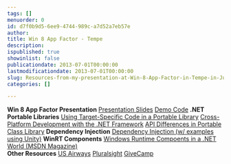 ```yaml
---
tags: []
menuorder: 0
id: d7f0b9d5-6ee9-4744-989c-a7d52a7eb57e
author: 
title: Win 8 App Factor - Tempe
description: 
ispublished: true
showinlist: false
publicationdate: 2013-07-01T00:00:00
lastmodificationdate: 2013-07-01T00:00:00
slug: Resources-from-my-presentation-at-Win-8-App-Factor-in-Tempe-in-June-2013
categories: []

---
```

**Win 8 App Factor Presentation**
  [Presentation Slides](http://sdrv.ms/14LaLGW)
  [Demo Code](http://docs.cognitiveinheritance.com/AliasManagement.zip)
**.NET Portable Libraries**
  [Using Target-Specific Code in a Portable Library](../Posts/Using-Target-Specific-Code-in-a-Portable-Library.html)
  [Cross-Platform Development with the .NET Framework](http://msdn.microsoft.com/en-us/library/gg597391.aspx)
  [API Differences in Portable Class Library](http://msdn.microsoft.com/en-us/library/gg597392.aspx)
**Dependency Injection**
  [Dependency Injection (w/ examples using Unity)](http://msdn.microsoft.com/en-us/library/ff921152%28v=PandP.20%29.aspx) 
**WinRT Components**
  [Windows Runtime Compoents in a .NET World (MSDN Magazine)](http://msdn.microsoft.com/en-us/magazine/jj651570.aspx)  
**Other Resources**
  [US Airways](http://www.usairways.com/careers)
  [Pluralsight](http://pluralsight.com)
  [GiveCamp](http://givecamp.org)
